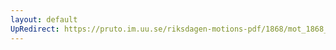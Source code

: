 ```yaml
---
layout: default
UpRedirect: https://pruto.im.uu.se/riksdagen-motions-pdf/1868/mot_1868__fk__17/mot_1868__fk__17-001.pdf
---
```


